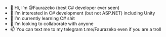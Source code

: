 - 👋 Hi, I’m @Faurazeko (best C# developer ever seen)
- 👀 I’m interested in C# development (but not ASP.NET) including Unity
- 🌱 I’m currently learning C# shit
- 💞️ I’m looking to collaborate with anyone
- 📫 You can text me to my telegram t.me/Faurazeko even if you are a troll 

